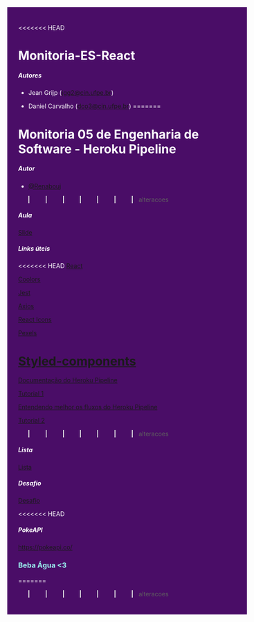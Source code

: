 <div style="width: 100%; background-color: #4A0D67; padding: 5%; color: #FFF; margin: 0;" >

<<<<<<< HEAD
<h1 style="color: #FFF">Monitoria-ES-React</h1>
<h5 style="color: #FFF">Autores</h5>

- Jean Grijp (jgg2@cin.ufpe.br)

- Daniel Carvalho (dco3@cin.ufpe.br)
=======
<h1 style="color: #FFF">Monitoria 05 de Engenharia de Software - Heroku Pipeline</h1>
<h5 style="color: #FFF">Autor</h5>

- [@Renabouj](https://github.com/Renabouj)
>>>>>>> alteracoes

<h5 style="color: #FFF">Aula</h5>

[Slide](https://docs.google.com/presentation/d/1m05-YNcmCt4nboclA4RUOtTLdTM8OepXlo_SG8grU9o/edit?usp=sharing)

<h5 style="color: #FFF">Links úteis</h5>

<<<<<<< HEAD
[React](https://pt-br.reactjs.org/)

[Coolors](https://coolors.co/)

[Jest](https://jestjs.io/pt-BR/)

[Axios](https://blog.rocketseat.com.br/axios-um-cliente-http-full-stack/)

[React Icons](https://react-icons.github.io/react-icons/)

[Pexels](https://www.pexels.com/pt-br/)

[Styled-components](https://styled-components.com/)
=======
[Documentação do Heroku Pipeline](https://devcenter.heroku.com/articles/pipelines)

[Tutorial 1](https://trailhead.salesforce.com/pt-BR/content/learn/modules/heroku-flow/create-a-heroku-pipeline-and-run-review-apps)

[Entendendo melhor os fluxos do Heroku Pipeline](https://dev.to/heroku/understanding-heroku-pipelines-2b70)

[Tutorial 2](https://www.youtube.com/watch?v=-j7vLmBMsEU)

>>>>>>> alteracoes

<h5 style="color: #FFF">Lista</h5>

[Lista](Lista.md)

<h5 style="color: #FFF">Desafio</h5>

[Desafio](Desafio.md)

<<<<<<< HEAD
<h5 style="color: #FFF">PokeAPI</h5>

https://pokeapi.co/

<h3 style="color: #9BF3F0">Beba Água <3</h3>

=======
>>>>>>> alteracoes
</div>
